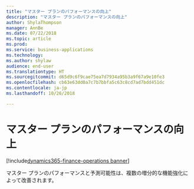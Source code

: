 ```yaml
---
title: "マスター プランのパフォーマンスの向上"
description: "マスター プランのパフォーマンスの向上"
author: ShylaThompson
manager: AnnBe
ms.date: 07/22/2018
ms.topic: article
ms.prod: 
ms.service: business-applications
ms.technology: 
ms.author: shylaw
audience: end-user
ms.translationtype: HT
ms.sourcegitcommit: d65d9c6f9cae75ea7d7934a95b3a9f67a9e10fe3
ms.openlocfilehash: cb63e63dd0a7c7b7bbfa5c63c8cd7ad7bdd451dc
ms.contentlocale: ja-jp
ms.lasthandoff: 10/26/2018

---
```


# <a name="master-planning-performance-improvements"></a>マスター プランのパフォーマンスの向上

[!include[dynamics365-finance-operations banner](../includes/dynamics365-finance-operations.md)]



マスター プランのパフォーマンスと予測可能性は、複数の増分的な機能強化によって改善されます。

